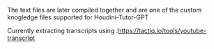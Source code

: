 The text files are later compiled together and are one of the custom knogledge files supported for Houdini-Tutor-GPT

Currently extracting transcripts using :https://tactiq.io/tools/youtube-transcript
